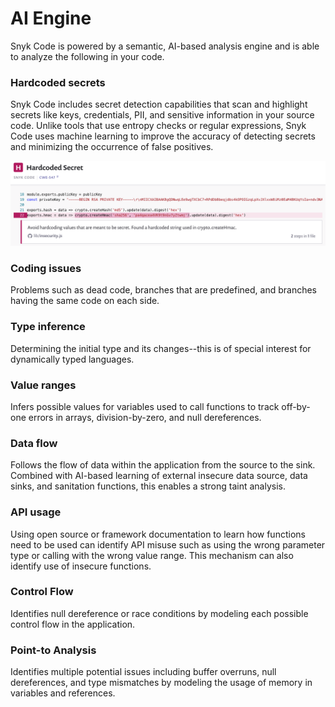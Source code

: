 # AI Engine

Snyk Code is powered by a semantic, AI-based analysis engine and is able to analyze the following in your code.

### **Hardcoded secrets**

Snyk Code includes secret detection capabilities that scan and highlight secrets like keys, credentials, PII, and sensitive information in your source code. Unlike tools that use entropy checks or regular expressions, Snyk Code uses machine learning to improve the accuracy of detecting secrets and minimizing the occurrence of false positives.

![Example of Snyk Code reporting a hardcoded secret.](../../../.gitbook/assets/image5.png)

### **Coding issues**

Problems such as dead code, branches that are predefined, and branches having the same code on each side.

### **Type inference**

Determining the initial type and its changes--this is of special interest for dynamically typed languages.

### **Value ranges**

Infers possible values for variables used to call functions to track off-by-one errors in arrays, division-by-zero, and null dereferences.

### **Data flow**

Follows the flow of data within the application from the source to the sink. Combined with AI-based learning of external insecure data source, data sinks, and sanitation functions, this enables a strong taint analysis.

### **API usage**

Using open source or framework documentation to learn how functions need to be used can identify API misuse such as using the wrong parameter type or calling with the wrong value range. This mechanism can also identify use of insecure functions.

### **Control Flow**

Identifies null dereference or race conditions by modeling each possible control flow in the application.

### **Point-to Analysis**

Identifies multiple potential issues including buffer overruns, null dereferences, and type mismatches by modeling the usage of memory in variables and references.
